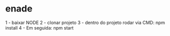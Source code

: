# enade

1 - baixar NODE 
2 - clonar projeto
3 - dentro do projeto rodar via CMD: npm install
4 - Em seguida: npm start
